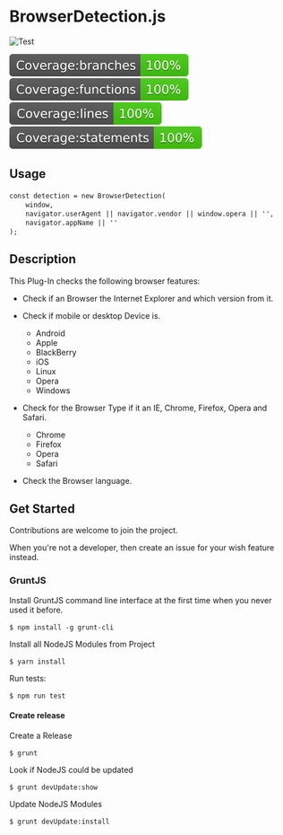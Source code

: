 # BrowserDetection.js

![Test](https://github.com/Milanowicz/BrowserDetection.js/workflows/Build/badge.svg?branch=dev)

![Branches](https://raw.githubusercontent.com/Milanowicz/BrowserDetection.js/dev/.github/badge-branches.svg)
![Functions](https://raw.githubusercontent.com/Milanowicz/BrowserDetection.js/dev/.github/badge-functions.svg)
![Lines](https://raw.githubusercontent.com/Milanowicz/BrowserDetection.js/dev/.github/badge-lines.svg)
![Statements](https://raw.githubusercontent.com/Milanowicz/BrowserDetection.js/dev/.github/badge-statements.svg)


## Usage

    const detection = new BrowserDetection(
        window,
        navigator.userAgent || navigator.vendor || window.opera || '',
        navigator.appName || ''
    );


## Description

This Plug-In checks the following browser features:

* Check if an Browser the Internet Explorer and which version from it.

* Check if mobile or desktop Device is.

    * Android
    * Apple
    * BlackBerry
    * iOS
    * Linux
    * Opera
    * Windows

* Check for the Browser Type if it an IE, Chrome, Firefox, Opera and Safari.

    * Chrome
    * Firefox
    * Opera
    * Safari

* Check the Browser language.


## Get Started

Contributions are welcome to join the project.

When you're not a developer, then create an issue for your wish feature instead.


### GruntJS

Install GruntJS command line interface at the first time when you never used it before.

    $ npm install -g grunt-cli

Install all NodeJS Modules from Project

    $ yarn install

Run tests:

    $ npm run test

#### Create release

Create a Release

    $ grunt

Look if NodeJS could be updated

    $ grunt devUpdate:show

Update NodeJS Modules

    $ grunt devUpdate:install

